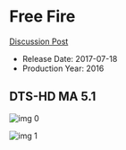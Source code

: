 # Free Fire

[Discussion Post](https://www.avsforum.com/threads/bass-eq-for-filtered-movies.2995212/post-56994748)

* Release Date: 2017-07-18
* Production Year: 2016

## DTS-HD MA 5.1

![img 0](https://i.imgur.com/5eMxKjx.jpg)

![img 1](https://i.imgur.com/6RD7VeX.jpg)

